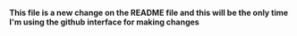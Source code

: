 **This file is a new change on the README file and this will be the only time I'm using the github interface for making changes**
